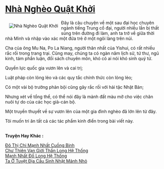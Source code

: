 <a href="https://truyenwiki.net/nha-ngheo-quat-khoi.35638/" title="Nhà Nghèo Quật Khởi"><h1>Nhà Nghèo Quật Khởi</h1></a><div style="display:table"><img align="right" style="float: left; padding: 10px;" src="https://truyenwiki.net/a/img/str/src/35638.jpg" alt="Nhà Nghèo Quật Khởi">Đây là câu chuyện về một sau đại học chuyên ngành tiếng Trung cổ đại, người nhiều lần bị thất sủng trên đường đi làm, anh ta trở về giữa thời nhà Minh và nhập vào xác một đứa trẻ ở một ngôi làng trên núi.<p></p> Cha của ông Mu Na, Po La Niang, người thân nhất của Yishui, có rất nhiều rắc rối trong trang trại. Cũng may, chúng ta có ngàn năm lịch sử, tứ thư, ngũ kinh, tám phần luận, đối sách chuyên môn, khó có ai nói khó sinh quý tử.<p></p> Quyền lực quốc gia vươn lên và cai trị;<p></p> Luật pháp còn lỏng lẻo và các quy tắc chính thức còn lỏng lẻo;<p></p> Có một vài bộ trưởng phản bội cũng gây rắc rối với hải tặc Nhật Bản;<p></p> Nhưng xét về tổng thể, có thể nói đây là mảnh đất màu mỡ cho việc chăn nuôi tự do của các học giả-cán bộ.<p></p> Một truyền thuyết về sự vươn lên của một gia đình nghèo đã lớn lên từ đây.<p></p> Tôi muốn tri ân tất cả các tác phẩm kinh điển trong bài viết này.</div><p><br><b>Truyện Hay Khác :</b></p><a href="https://truyenwiki.net/do-thi-chi-manh-nhat-cuong-binh.35596/" alt="Đô Thị Chi Mạnh Nhất Cuồng Binh">Đô Thị Chi Mạnh Nhất Cuồng Binh</a><br/><a href="https://github.com/nownovels/topcv/tree/master/truyenhay/35758" alt="Chư Thiên Vạn Giới Thần Long Hệ Thống">Chư Thiên Vạn Giới Thần Long Hệ Thống</a><br/><a href="https://github.com/nownovels/topcv/tree/master/truyenhay/35528" alt="Mạnh Nhất Đồ Long Hệ Thống">Mạnh Nhất Đồ Long Hệ Thống</a><br/><a href="https://sangtacviet.wordpress.com/2020/10/22/ta-o-tuyet-dia-cau-sinh-nhat-manh-nho/" alt="Ta Ở Tuyệt Địa Cầu Sinh Nhặt Mảnh Nhỏ">Ta Ở Tuyệt Địa Cầu Sinh Nhặt Mảnh Nhỏ</a><br/>
